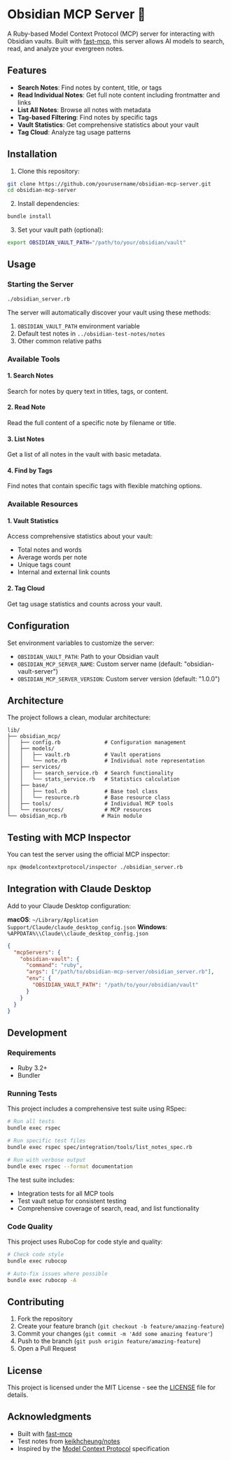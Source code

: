 # Obsidian MCP Server 🧠

A Ruby-based Model Context Protocol (MCP) server for interacting with Obsidian vaults. Built with [fast-mcp](https://github.com/yjacquin/fast-mcp), this server allows AI models to search, read, and analyze your evergreen notes.

## Features

- **Search Notes**: Find notes by content, title, or tags
- **Read Individual Notes**: Get full note content including frontmatter and links
- **List All Notes**: Browse all notes with metadata
- **Tag-based Filtering**: Find notes by specific tags
- **Vault Statistics**: Get comprehensive statistics about your vault
- **Tag Cloud**: Analyze tag usage patterns

## Installation

1. Clone this repository:
```bash
git clone https://github.com/yourusername/obsidian-mcp-server.git
cd obsidian-mcp-server
```

2. Install dependencies:
```bash
bundle install
```

3. Set your vault path (optional):
```bash
export OBSIDIAN_VAULT_PATH="/path/to/your/obsidian/vault"
```

## Usage

### Starting the Server

```bash
./obsidian_server.rb
```

The server will automatically discover your vault using these methods:
1. `OBSIDIAN_VAULT_PATH` environment variable
2. Default test notes in `../obsidian-test-notes/notes`
3. Other common relative paths

### Available Tools

#### 1. Search Notes
Search for notes by query text in titles, tags, or content.

#### 2. Read Note
Read the full content of a specific note by filename or title.

#### 3. List Notes
Get a list of all notes in the vault with basic metadata.

#### 4. Find by Tags
Find notes that contain specific tags with flexible matching options.

### Available Resources

#### 1. Vault Statistics
Access comprehensive statistics about your vault:
- Total notes and words
- Average words per note
- Unique tags count
- Internal and external link counts

#### 2. Tag Cloud
Get tag usage statistics and counts across your vault.

## Configuration

Set environment variables to customize the server:

- `OBSIDIAN_VAULT_PATH`: Path to your Obsidian vault
- `OBSIDIAN_MCP_SERVER_NAME`: Custom server name (default: "obsidian-vault-server")
- `OBSIDIAN_MCP_SERVER_VERSION`: Custom server version (default: "1.0.0")

## Architecture

The project follows a clean, modular architecture:

```
lib/
├── obsidian_mcp/
│   ├── config.rb              # Configuration management
│   ├── models/
│   │   ├── vault.rb           # Vault operations
│   │   └── note.rb            # Individual note representation
│   ├── services/
│   │   ├── search_service.rb  # Search functionality
│   │   └── stats_service.rb   # Statistics calculation
│   ├── base/
│   │   ├── tool.rb            # Base tool class
│   │   └── resource.rb        # Base resource class
│   ├── tools/                 # Individual MCP tools
│   └── resources/             # MCP resources
└── obsidian_mcp.rb           # Main module
```

## Testing with MCP Inspector

You can test the server using the official MCP inspector:

```bash
npx @modelcontextprotocol/inspector ./obsidian_server.rb
```

## Integration with Claude Desktop

Add to your Claude Desktop configuration:

**macOS**: `~/Library/Application Support/Claude/claude_desktop_config.json`
**Windows**: `%APPDATA%\\Claude\\claude_desktop_config.json`

```json
{
  "mcpServers": {
    "obsidian-vault": {
      "command": "ruby",
      "args": ["/path/to/obsidian-mcp-server/obsidian_server.rb"],
      "env": {
        "OBSIDIAN_VAULT_PATH": "/path/to/your/obsidian/vault"
      }
    }
  }
}
```

## Development

### Requirements

- Ruby 3.2+
- Bundler

### Running Tests

This project includes a comprehensive test suite using RSpec:

```bash
# Run all tests
bundle exec rspec

# Run specific test files
bundle exec rspec spec/integration/tools/list_notes_spec.rb

# Run with verbose output
bundle exec rspec --format documentation
```

The test suite includes:
- Integration tests for all MCP tools
- Test vault setup for consistent testing
- Comprehensive coverage of search, read, and list functionality

### Code Quality

This project uses RuboCop for code style and quality:

```bash
# Check code style
bundle exec rubocop

# Auto-fix issues where possible
bundle exec rubocop -A
```

## Contributing

1. Fork the repository
2. Create your feature branch (`git checkout -b feature/amazing-feature`)
3. Commit your changes (`git commit -m 'Add some amazing feature'`)
4. Push to the branch (`git push origin feature/amazing-feature`)
5. Open a Pull Request

## License

This project is licensed under the MIT License - see the [LICENSE](LICENSE) file for details.

## Acknowledgments

- Built with [fast-mcp](https://github.com/yjacquin/fast-mcp)
- Test notes from [keikhcheung/notes](https://github.com/keikhcheung/notes)
- Inspired by the [Model Context Protocol](https://github.com/modelcontextprotocol) specification
